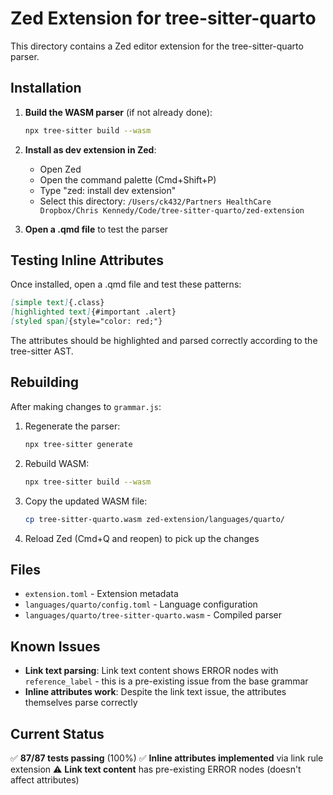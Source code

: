 # Zed Extension for tree-sitter-quarto

This directory contains a Zed editor extension for the tree-sitter-quarto parser.

## Installation

1. **Build the WASM parser** (if not already done):
   ```bash
   npx tree-sitter build --wasm
   ```

2. **Install as dev extension in Zed**:
   - Open Zed
   - Open the command palette (Cmd+Shift+P)
   - Type "zed: install dev extension"
   - Select this directory: `/Users/ck432/Partners HealthCare Dropbox/Chris Kennedy/Code/tree-sitter-quarto/zed-extension`

3. **Open a .qmd file** to test the parser

## Testing Inline Attributes

Once installed, open a .qmd file and test these patterns:

```markdown
[simple text]{.class}
[highlighted text]{#important .alert}
[styled span]{style="color: red;"}
```

The attributes should be highlighted and parsed correctly according to the tree-sitter AST.

## Rebuilding

After making changes to `grammar.js`:

1. Regenerate the parser:
   ```bash
   npx tree-sitter generate
   ```

2. Rebuild WASM:
   ```bash
   npx tree-sitter build --wasm
   ```

3. Copy the updated WASM file:
   ```bash
   cp tree-sitter-quarto.wasm zed-extension/languages/quarto/
   ```

4. Reload Zed (Cmd+Q and reopen) to pick up the changes

## Files

- `extension.toml` - Extension metadata
- `languages/quarto/config.toml` - Language configuration
- `languages/quarto/tree-sitter-quarto.wasm` - Compiled parser

## Known Issues

- **Link text parsing**: Link text content shows ERROR nodes with `reference_label` - this is a pre-existing issue from the base grammar
- **Inline attributes work**: Despite the link text issue, the attributes themselves parse correctly

## Current Status

✅ **87/87 tests passing** (100%)
✅ **Inline attributes implemented** via link rule extension
⚠️ **Link text content** has pre-existing ERROR nodes (doesn't affect attributes)
